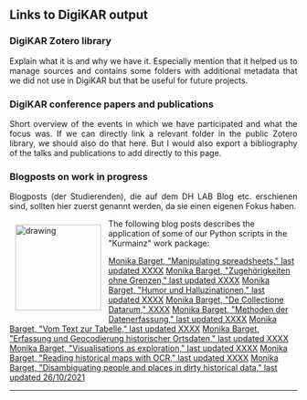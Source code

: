 <h2>Links to DigiKAR output</h2>

<h3>DigiKAR Zotero library</h3>

<p align="justify">Explain what it is and why we have it. Especially mention that it helped us to manage sources and contains some folders with additional metadata that we did not use in DigiKAR but that be useful for future projects.</p>

<h3>DigiKAR conference papers and publications</h3>

<p align="justify">Short overview of the events in which we have participated and what the focus was. If we can directly link a relevant folder in the public Zotero library, we should also do that here. But I would also export a bibliography of the talks and publications to add directly to this page.</p>


<h3>Blogposts on work in progress</h3>

<p align="justify">Blogposts (der Studierenden), die auf dem DH LAB Blog etc. erschienen sind, sollten hier zuerst genannt werden, da sie einen eigenen Fokus haben.</p>

<img src="https://upload.wikimedia.org/wikipedia/commons/1/1c/Kurmainzische_Wappentafel_1750.jpg" alt="drawing" width="150" style="padding:10px" align="left"/>
<p>The following blog posts describes the application of some of our Python scripts in the "Kurmainz" work package:</p>

<a href="https://insulae.hypotheses.org/1571">Monika Barget, "Manipulating spreadsheets," last updated XXXX</a>
<a href="https://insulae.hypotheses.org/1296">Monika Barget, "Zugehörigkeiten ohne Grenzen," last updated XXXX</a>
<a href="https://insulae.hypotheses.org/1179">Monika Barget, "Humor und Halluzinationen," last updated XXXX</a>
<a href="https://insulae.hypotheses.org/1155">Monika Barget, "De Collectione Datarum," XXXX</a>
<a href="https://insulae.hypotheses.org/1146">Monika Barget, "Methoden der Datenerfassung," last updated XXXX</a>
<a href="https://insulae.hypotheses.org/905">Monika Barget, "Vom Text zur Tabelle," last updated XXXX</a>
<a href="https://insulae.hypotheses.org/830">Monika Barget, "Erfassung und Geocodierung historischer Ortsdaten," last updated XXXX</a>
<a href="https://insulae.hypotheses.org/613">Monika Barget, "Visualisations as exploration," last updated XXXX</a>
<a href="https://insulae.hypotheses.org/485">Monika Barget, "Reading historical maps with OCR," last updated XXXX</a>
<a href="https://insulae.hypotheses.org/333">Monika Barget, "Disambiguating people and places in dirty historical data," last updated 26/10/2021</a>

<hr>
